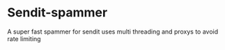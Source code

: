 # Sendit-spammer
A super fast spammer for sendit uses multi threading and proxys to avoid rate limiting
